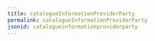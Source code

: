 ```yaml
---
title: catalogueInformationProviderParty
permalink: catalogueInformationProviderParty
jsonid: catalogueinformationproviderparty
---
```

